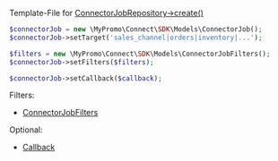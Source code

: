 Template-File for [ConnectorJobRepository->create()][ConnectorJobRepository]

```php
$connectorJob = new \MyPromo\Connect\SDK\Models\ConnectorJob();
$connectorJob->setTarget('sales_channel|orders|inventory|...');

$filters = new \MyPromo\Connect\SDK\Models\ConnectorJobFilters();
$connectorJob->setFilters($filters);

$connectorJob->setCallback($callback);

```

Filters:

* [ConnectorJobFilters][ConnectorJobFilters]

Optional:

* [Callback][Callback]


[Callback]: ../Models/Callback.md
[ConnectorJobFilters]: ConnectorJobFilters.md
[ConnectorJobRepository]: ../Repositories/ConnectorJobRepository.md
